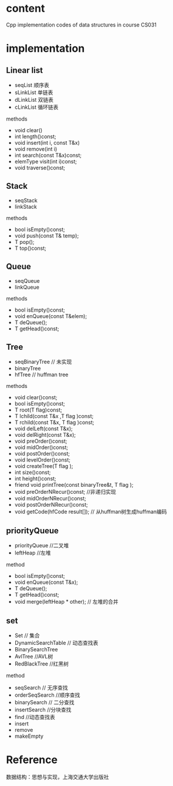 # content

Cpp implementation codes of data structures in course CS031

# implementation

## Linear list
- seqList 顺序表
- sLinkList 单链表
- dLinkList 双链表
- cLinkList 循环链表

methods
- void clear()
- int length()const;
- void insert(int i, const T&x)
- void remove(int i)
- int search(const T&x)const;
- elemType visit(int i)const;
- void traverse()const;

## Stack
- seqStack
- linkStack

methods
- bool isEmpty()const;
- void push(const T& temp);
- T pop();
- T top()const;

## Queue
- seqQueue
- linkQueue

methods
- bool isEmpty()const;
- void enQueue(const T&elem);
- T deQueue();
- T getHead()const;

## Tree
- seqBinaryTree // 未实现
- binaryTree
- hfTree // huffman tree

methods
- void clear()const;
- bool isEmpty()const;
- T root(T flag)const;
- T lchild(const T&x ,T flag )const;
- T rchild(const T&x, T flag )const;
- void delLeft(const T&x);
- void delRight(const T&x);
- void preOrder()const;
- void midOrder()const;
- void postOrder()const;
- void levelOrder()const;
- void createTree(T flag );
- int size()const;
- int height()const;
- friend void printTree(const binaryTree<T>&t, T flag );
- void preOrderNRecur()const; //非递归实现
- void midOrderNRecur()const;
- void postOrderNRecur()const;
- void getCode(hfCode result[]); // 从huffman树生成huffman编码

## priorityQueue
- priorityQueue //二叉堆
- leftHeap //左堆

method
- bool isEmpty()const;
- void enQueue(const T&x);
- T deQueue();
- T getHead()const;
- void merge(leftHeap<T> * other); // 左堆的合并

## set
- Set // 集合
- DynamicSearchTable // 动态查找表
- BinarySearchTree
- AvlTree //AVL树
- RedBlackTree //红黑树

method
- seqSearch // 无序查找
- orderSeqSearch //顺序查找
- binarySearch // 二分查找
- insertSearch //分块查找
- find //动态查找表
- insert
- remove 
- makeEmpty



# Reference
数据结构：思想与实现，上海交通大学出版社
